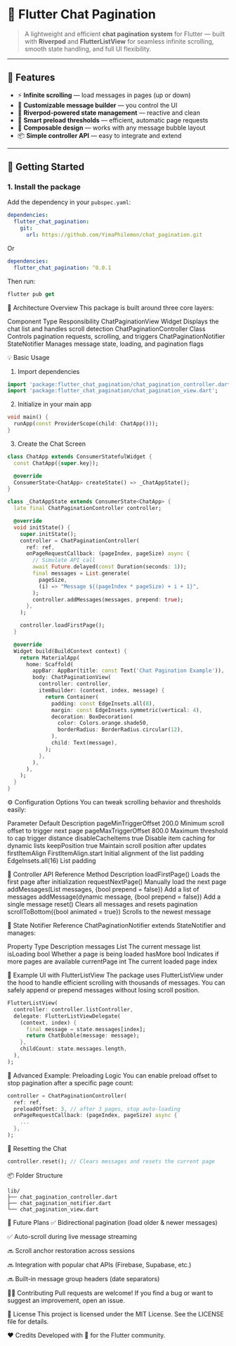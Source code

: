 # 🧩 Flutter Chat Pagination

> A lightweight and efficient **chat pagination system** for Flutter — built with **Riverpod** and **FlutterListView** for seamless infinite scrolling, smooth state handling, and full UI flexibility.

---

## 🌟 Features

- ⚡ **Infinite scrolling** — load messages in pages (up or down)
- 💬 **Customizable message builder** — you control the UI
- 🧠 **Riverpod-powered state management** — reactive and clean
- 🔄 **Smart preload thresholds** — efficient, automatic page requests
- 🎨 **Composable design** — works with any message bubble layout
- 📦 **Simple controller API** — easy to integrate and extend

---

## 🚀 Getting Started

### 1. Install the package

Add the dependency in your `pubspec.yaml`:

```yaml
dependencies:
  flutter_chat_pagination:
    git:
      url: https://github.com/YimaPhilemon/chat_pagination.git
```
Or 

```yaml
dependencies:
  flutter_chat_pagination: ^0.0.1
```

Then run:

```dart
flutter pub get
```
🧱 Architecture Overview
This package is built around three core layers:

Component	Type	Responsibility
ChatPaginationView	Widget	Displays the chat list and handles scroll detection
ChatPaginationController	Class	Controls pagination requests, scrolling, and triggers
ChatPaginationNotifier	StateNotifier	Manages message state, loading, and pagination flags

💡 Basic Usage
1. Import dependencies

```dart
import 'package:flutter_chat_pagination/chat_pagination_controller.dart';
import 'package:flutter_chat_pagination/chat_pagination_view.dart';
```

2. Initialize in your main app

```dart
void main() {
  runApp(const ProviderScope(child: ChatApp()));
}
```

3. Create the Chat Screen

```dart
class ChatApp extends ConsumerStatefulWidget {
  const ChatApp({super.key});

  @override
  ConsumerState<ChatApp> createState() => _ChatAppState();
}

class _ChatAppState extends ConsumerState<ChatApp> {
  late final ChatPaginationController controller;

  @override
  void initState() {
    super.initState();
    controller = ChatPaginationController(
      ref: ref,
      onPageRequestCallback: (pageIndex, pageSize) async {
        // Simulate API call
        await Future.delayed(const Duration(seconds: 1));
        final messages = List.generate(
          pageSize,
          (i) => "Message ${(pageIndex * pageSize) + i + 1}",
        );
        controller.addMessages(messages, prepend: true);
      },
    );

    controller.loadFirstPage();
  }

  @override
  Widget build(BuildContext context) {
    return MaterialApp(
      home: Scaffold(
        appBar: AppBar(title: const Text('Chat Pagination Example')),
        body: ChatPaginationView(
          controller: controller,
          itemBuilder: (context, index, message) {
            return Container(
              padding: const EdgeInsets.all(8),
              margin: const EdgeInsets.symmetric(vertical: 4),
              decoration: BoxDecoration(
                color: Colors.orange.shade50,
                borderRadius: BorderRadius.circular(12),
              ),
              child: Text(message),
            );
          },
        ),
      ),
    );
  }
}
```

⚙️ Configuration Options
You can tweak scrolling behavior and thresholds easily:

Parameter	Default	Description
pageMinTriggerOffset	200.0	Minimum scroll offset to trigger next page
pageMaxTriggerOffset	800.0	Maximum threshold to cap trigger distance
disableCacheItems	true	Disable item caching for dynamic lists
keepPosition	true	Maintain scroll position after updates
firstItemAlign	FirstItemAlign.start	Initial alignment of the list
padding	EdgeInsets.all(16)	List padding

🔁 Controller API Reference
Method	Description
loadFirstPage()	Loads the first page after initialization
requestNextPage()	Manually load the next page
addMessages(List messages, {bool prepend = false})	Add a list of messages
addMessage(dynamic message, {bool prepend = false})	Add a single message
reset()	Clears all messages and resets pagination
scrollToBottom({bool animated = true})	Scrolls to the newest message

🧠 State Notifier Reference
ChatPaginationNotifier extends StateNotifier<ChatPaginationState> and manages:

Property	Type	Description
messages	List<dynamic>	The current message list
isLoading	bool	Whether a page is being loaded
hasMore	bool	Indicates if more pages are available
currentPage	int	The current loaded page index

🧩 Example UI with FlutterListView
The package uses FlutterListView under the hood to handle efficient scrolling with thousands of messages. You can safely append or prepend messages without losing scroll position.

```dart
FlutterListView(
  controller: controller.listController,
  delegate: FlutterListViewDelegate(
    (context, index) {
      final message = state.messages[index];
      return ChatBubble(message: message);
    },
    childCount: state.messages.length,
  ),
);
```

🧰 Advanced Example: Preloading Logic
You can enable preload offset to stop pagination after a specific page count:

```dart
controller = ChatPaginationController(
  ref: ref,
  preloadOffset: 3, // after 3 pages, stop auto-loading
  onPageRequestCallback: (pageIndex, pageSize) async {
    ...
  },
);
```

🧼 Resetting the Chat

```dart
controller.reset(); // Clears messages and resets the current page
```

📦 Folder Structure

```vbnet
lib/
├── chat_pagination_controller.dart
├── chat_pagination_notifier.dart
└── chat_pagination_view.dart
```

💬 Future Plans
✅ Bidirectional pagination (load older & newer messages)

✅ Auto-scroll during live message streaming

🔜 Scroll anchor restoration across sessions

🔜 Integration with popular chat APIs (Firebase, Supabase, etc.)

🔜 Built-in message group headers (date separators)

🧑‍💻 Contributing
Pull requests are welcome!
If you find a bug or want to suggest an improvement, open an issue.

🪪 License
This project is licensed under the MIT License.
See the LICENSE file for details.

❤️ Credits
Developed with 💙 for the Flutter community.